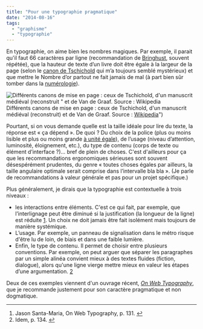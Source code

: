 ```yaml
---
title: "Pour une typographie pragmatique"
date: "2014-08-16"
tags:
  - "graphisme"
  - "typographie"
---
```


En typographie, on aime bien les nombres magiques. Par exemple, il parait qu'il faut 66 caractères par ligne (recommandation de [Bringhust](http://jacobian.org/writing/typography-rhythm-proportion/), souvent répétée), que la hauteur de texte d’un livre doit être égale à la largeur de la page (selon le [canon de Tschichold](https://en.wikipedia.org/wiki/Canons_of_page_construction#Golden_canon) qui m’a toujours semblé mystérieux) et que mettre le Nombre d’or partout ne fait jamais de mal (à part bien sûr tomber dans la [numérologie](http://www.laputanlogic.com/articles/2005/04/14-1647-4601.html)).

![Différents canons de mise en page : ceux de Tschichold, d'un manuscrit médiéval (reconstruit " et de Van de Graaf. Source : Wikipedia](/assets/images/canons_mise_en_page.png) Différents canons de mise en page : ceux de Tschichold, d'un manuscrit médiéval (reconstruit) et de Van de Graaf. Source : [Wikipedia](https://en.wikipedia.org/wiki/Canons_of_page_construction)")

Pourtant, si on vous demande quelle est la taille idéale pour lire du texte, la réponse est « ça dépend ». De quoi ? Du choix de la police (plus ou moins lisible et plus ou moins grande [à unité égale](http://www.fontbureau.com/blog/the-em/)), de l’usage (niveau d’attention, luminosité, éloignement, etc.), du type de contenu (corps de texte ou élément d’interface ?)… bref de plein de choses. C'est d'ailleurs pour ça que les recommandations ergonomiques sérieuses sont souvent désespérément prudentes, du genre « toutes choses égales par ailleurs, la taille angulaire optimale serait comprise dans l’intervalle bla bla ». (Je parle de recommandations à valeur générale et pas pour un projet spécifique.)

Plus généralement, je dirais que la typographie est contextuelle à trois niveaux :

- les interactions entre éléments. C'est ce qui fait, par exemple, que l’interlignage peut être diminué si la justification (la longueur de la ligne) est réduite [1](#fn-729-1). Un choix ne doit jamais être fait isolément mais toujours de manière systémique.
- L’usage. Par exemple, un panneau de signalisation dans le métro risque d'être lu de loin, de biais et dans une faible lumière.
- Enfin, le type de contenu. Il permet de choisir entre plusieurs conventions. Par exemple, on peut arguer que séparer les paragraphes par un simple alinéa convient mieux à des textes fluides (fiction, dialogue), alors qu'une ligne vierge mettre mieux en valeur les étapes d’une argumentation. [2](#fn-729-2)

Deux de ces exemples viennent d'un ouvrage récent, [_On Web Typography_](http://www.abookapart.com/products/on-web-typography), que je recommande justement pour son caractère pragmatique et non dogmatique.

* * *

1. Jason Santa-Maria, On Web Typography, p. 131. [↩](#fnref-729-1)
2. Idem, p. 134. [↩](#fnref-729-2)

